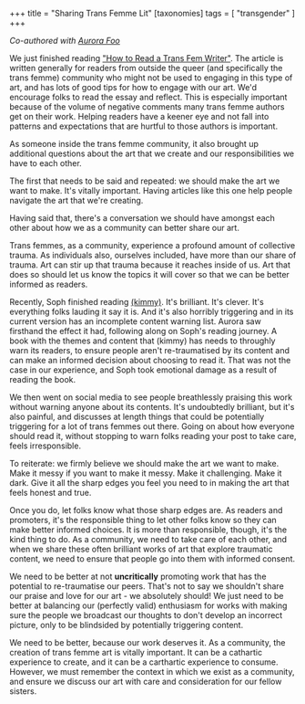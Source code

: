 +++
title = "Sharing Trans Femme Lit"
[taxonomies]
tags = [ "transgender" ]
+++

_Co-authored with [Aurora Foo](https://bsky.app/profile/demongrrl.gay)_

We just finished reading ["How to Read a Trans Fem Writer"](https://kaichengthom.substack.com/p/how-to-read-a-trans-fem-writer). The article is written generally for readers from outside the queer (and specifically the trans femme) community who might not be used to engaging in this type of art, and has lots of good tips for how to engage with our art. We'd encourage folks to read the essay and reflect. This is especially important because of the volume of negative comments many trans femme authors get on their work. Helping readers have a keener eye and not fall into patterns and expectations that are hurtful to those authors is important.

As someone inside the trans femme community, it also brought up additional questions about the art that we create and our responsibilities we have to each other.

The first that needs to be said and repeated: we should make the art we want to make. It's vitally important. Having articles like this one help people navigate the art that we're creating.

Having said that, there's a conversation we should have amongst each other about how we as a community can better share our art.

Trans femmes, as a community, experience a profound amount of collective trauma. As individuals also, ourselves included, have more than our share of trauma. Art can stir up that trauma because it reaches inside of us. Art that does so should let us know the topics it will cover so that we can be better informed as readers.

Recently, Soph finished reading [(kimmy)](https://alysongreaves.itch.io/kimmy). It's brilliant. It's clever. It's everything folks lauding it say it is. And it's also horribly triggering and in its current version has an incomplete content warning list. Aurora saw firsthand the effect it had, following along on Soph's reading journey. A book with the themes and content that (kimmy) has needs to throughly warn its readers, to ensure people aren't re-traumatised by its content and can make an informed decision about choosing to read it. That was not the case in our experience, and Soph took emotional damage as a result of reading the book.

We then went on social media to see people breathlessly praising this work without warning anyone about its contents. It's undoubtedly brilliant, but it's also painful, and discusses at length things that could be potentially triggering for a lot of trans femmes out there. Going on about how everyone should read it, without stopping to warn folks reading your post to take care, feels irresponsible.

To reiterate: we firmly believe we should make the art we want to make. Make it messy if you want to make it messy. Make it challenging. Make it dark. Give it all the sharp edges you feel you need to in making the art that feels honest and true.

Once you do, let folks know what those sharp edges are. As readers and promoters, it's the responsible thing to let other folks know so they can make better informed choices. It is more than responsible, though, it's the kind thing to do. As a community, we need to take care of each other, and when we share these often brilliant works of art that explore traumatic content, we need to ensure that people go into them with informed consent.

We need to be better at not **uncritically** promoting work that has the potential to re-traumatise our peers. That's not to say we shouldn't share our praise and love for our art - we absolutely should! We just need to be better at balancing our (perfectly valid) enthusiasm for works with making sure the people we broadcast our thoughts to don't develop an incorrect picture, only to be blindsided by potentially triggering content.

We need to be better, because our work deserves it. As a community, the creation of trans femme art is vitally important. It can be a cathartic experience to create, and it can be a carthartic experience to consume. However, we must remember the context in which we exist as a community, and ensure we discuss our art with care and consideration for our fellow sisters.
